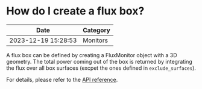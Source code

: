 # How do I create a flux box?

| Date       | Category    |
|------------|-------------|
| 2023-12-19 15:28:53 | Monitors |


A flux box can be defined by creating a FluxMonitor object with a 3D geometry. The total power coming out of the box is returned by integrating the flux over all box surfaces (excpet the ones defined in `exclude_surfaces`). 

For details, please refer to the [API reference](https://docs.flexcompute.com/projects/tidy3d/en/latest/api/_autosummary/tidy3d.FluxMonitor.html).